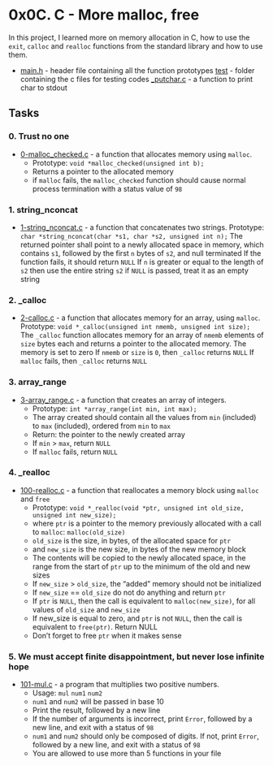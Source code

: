 # 0x0C. C - More malloc, free

In this project, I learned more on memory allocation in C, how to use the ```exit```, ```calloc``` and ```realloc``` functions from the standard library and how to use them.
- [main.h](https://github.com/jacobgbemi/alx-low_level_programming/blob/main/0x0C-more_malloc_free/main.h) - header file containing all the function prototypes
[test](https://github.com/jacobgbemi/alx-low_level_programming/tree/main/0x0C-more_malloc_free/test) - folder containing the c files for testing codes
[_putchar.c](https://github.com/jacobgbemi/alx-low_level_programming/blob/main/0x0C-more_malloc_free/_putchar.c) - a function to print char to stdout

## Tasks
### 0. Trust no one
- [0-malloc_checked.c](https://github.com/jacobgbemi/alx-low_level_programming/blob/main/0x0C-more_malloc_free/0-malloc_checked.c) - a function that allocates memory using ```malloc```.
  - Prototype: ```void *malloc_checked(unsigned int b);```
  - Returns a pointer to the allocated memory
  - if ```malloc``` fails, the ```malloc_checked``` function should cause normal process termination with a status value of ```98```

### 1. string_nconcat
- [1-string_nconcat.c](https://github.com/jacobgbemi/alx-low_level_programming/blob/main/0x0C-more_malloc_free/1-string_nconcat.c) - a function that concatenates two strings.
Prototype: ```char *string_nconcat(char *s1, char *s2, unsigned int n);```
The returned pointer shall point to a newly allocated space in memory, which contains ```s1```, followed by the first ```n``` bytes of ```s2```, and null terminated
If the function fails, it should return ```NULL```
If ```n``` is greater or equal to the length of ```s2``` then use the entire string ```s2```
if ```NULL``` is passed, treat it as an empty string

### 2. _calloc
- [2-calloc.c](https://github.com/jacobgbemi/alx-low_level_programming/blob/main/0x0C-more_malloc_free/2-calloc.c) - a function that allocates memory for an array, using ```malloc```.
  Prototype: ```void *_calloc(unsigned int nmemb, unsigned int size);```
  The ```_calloc``` function allocates memory for an array of ```nmemb``` elements of ```size``` bytes each and returns a pointer to the allocated memory.
  The memory is set to zero
  If ```nmemb``` or ```size``` is ```0```, then ```_calloc``` returns ```NULL```
  If ```malloc``` fails, then ```_calloc``` returns ```NULL```

### 3. array_range
- [3-array_range.c](https://github.com/jacobgbemi/alx-low_level_programming/blob/main/0x0C-more_malloc_free/3-array_range.c) - a function that creates an array of integers.
  - Prototype: ```int *array_range(int min, int max);```
  - The array created should contain all the values from ```min``` (included) to ```max``` (included), ordered from ```min``` to ```max```
  - Return: the pointer to the newly created array
  - If ```min``` > ```max```, return ```NULL```
  - If ```malloc``` fails, return ```NULL```

### 4. _realloc
- [100-realloc.c](https://github.com/jacobgbemi/alx-low_level_programming/blob/main/0x0C-more_malloc_free/100-realloc.c) - a function that reallocates a memory block using ```malloc``` and ```free```
  - Prototype: ```void *_realloc(void *ptr, unsigned int old_size, unsigned int new_size);```
  - where ```ptr``` is a pointer to the memory previously allocated with a call to ```malloc```: ```malloc(old_size)```
  - ```old_size``` is the size, in bytes, of the allocated space for ```ptr```
  - and ```new_size``` is the new size, in bytes of the new memory block
  - The contents will be copied to the newly allocated space, in the range from the start of ```ptr``` up to the minimum of the old and new sizes
  - If ```new_size``` > ```old_size```, the “added” memory should not be initialized
  - If ```new_size``` == ```old_size``` do not do anything and return ```ptr```
  - If ```ptr``` is ```NULL```, then the call is equivalent to ```malloc(new_size)```, for all values of ```old_size``` and ```new_size```
  - If new_size is equal to zero, and ```ptr``` is not ```NULL```, then the call is equivalent to ```free(ptr)```. Return NULL
  - Don’t forget to free ```ptr``` when it makes sense

### 5. We must accept finite disappointment, but never lose infinite hope
- [101-mul.c](https://github.com/jacobgbemi/alx-low_level_programming/blob/main/0x0C-more_malloc_free/101-mul.c) - a program that multiplies two positive numbers.
  - Usage: ```mul``` ```num1``` ```num2```
  - ```num1``` and ```num2``` will be passed in base 10
  - Print the result, followed by a new line
  - If the number of arguments is incorrect, print ```Error```, followed by a new line, and exit with a status of ```98```
  - ```num1``` and ```num2``` should only be composed of digits. If not, print ```Error```, followed by a new line, and exit with a status of ```98```
  - You are allowed to use more than 5 functions in your file
